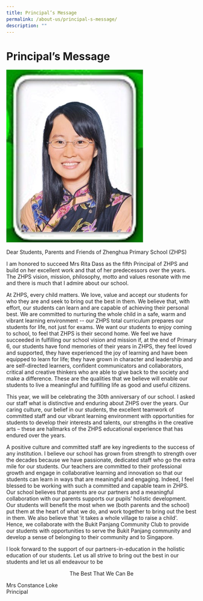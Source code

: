 ```yaml
---
title: Principal’s Message
permalink: /about-us/principal-s-message/
description: ""
---
```

# Principal’s Message

![](/images/About%20us/P%20Pic%20with%20green%20border%20final.jpg)

Dear Students, Parents and Friends of Zhenghua Primary School (ZHPS)

  

I am honored to succeed Mrs Rita Dass as the fifth Principal of ZHPS and build on her excellent work and that of her predecessors over the years. The ZHPS vision, mission, philosophy, motto and values resonate with me and there is much that I admire about our school.

  

At ZHPS, every child matters. We love, value and accept our students for who they are and seek to bring out the best in them. We believe that, with effort, our students can learn and are capable of achieving their personal best. We are committed to nurturing the whole child in a safe, warm and vibrant learning environment -- our ZHPS total curriculum prepares our students for life, not just for exams. We want our students to enjoy coming to school, to feel that ZHPS is their second home. We feel we have succeeded in fulfilling our school vision and mission if, at the end of Primary 6, our students have fond memories of their years in ZHPS, they feel loved and supported, they have experienced the joy of learning and have been equipped to learn for life; they have grown in character and leadership and are self-directed learners, confident communicators and collaborators, critical and creative thinkers who are able to give back to the society and make a difference. These are the qualities that we believe will enable our students to live a meaningful and fulfilling life as good and useful citizens.

  

This year, we will be celebrating the 30th anniversary of our school. I asked our staff what is distinctive and enduring about ZHPS over the years. Our caring culture, our belief in our students, the excellent teamwork of committed staff and our vibrant learning environment with opportunities for students to develop their interests and talents, our strengths in the creative arts – these are hallmarks of the ZHPS educational experience that has endured over the years.

  

A positive culture and committed staff are key ingredients to the success of any institution. I believe our school has grown from strength to strength over the decades because we have passionate, dedicated staff who go the extra mile for our students. Our teachers are committed to their professional growth and engage in collaborative learning and innovation so that our students can learn in ways that are meaningful and engaging. Indeed, I feel blessed to be working with such a committed and capable team in ZHPS. Our school believes that parents are our partners and a meaningful collaboration with our parents supports our pupils’ holistic development. Our students will benefit the most when we (both parents and the school) put them at the heart of what we do, and work together to bring out the best in them. We also believe that 'it takes a whole village to raise a child'. Hence, we collaborate with the Bukit Panjang Community Club to provide our students with opportunities to serve the Bukit Panjang community and develop a sense of belonging to their community and to Singapore.

  

I look forward to the support of our partners-in-education in the holistic education of our students. Let us all strive to bring out the best in our students and let us all endeavour to be

  

<center>The Best That We Can Be</center>

  

Mrs Constance Loke   
Principal